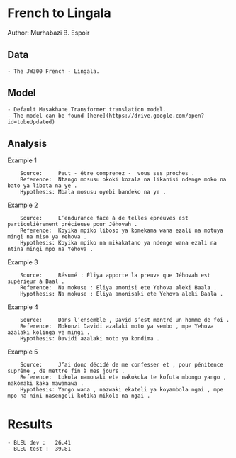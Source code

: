 # French to Lingala

Author: Murhabazi B. Espoir

## Data

	- The JW300 French - Lingala.

## Model

	- Default Masakhane Transformer translation model.
	- The model can be found [here](https://drive.google.com/open?id=tobeUpdated)

## Analysis

Example 1
```ln
   	Source:     Peut - être comprenez - ​ vous ses proches .
	Reference:  Ntango mosusu okoki kozala na likanisi ndenge moko na bato ya libota na ye .
 	Hypothesis: Mbala mosusu oyebi bandeko na ye .
```

Example 2
```ln
	Source:     L’endurance face à de telles épreuves est particulièrement précieuse pour Jéhovah .
	Reference:  Koyika mpiko liboso ya komekama wana ezali na motuya mingi na miso ya Yehova .
	Hypothesis: Koyika mpiko na mikakatano ya ndenge wana ezali na ntina mingi mpo na Yehova .
```

Example 3
```ln
	Source:     Résumé : Éliya apporte la preuve que Jéhovah est supérieur à Baal .
	Reference:  Na mokuse : Eliya amonisi ete Yehova aleki Baala .
	Hypothesis: Na mokuse : Eliya amonisaki ete Yehova aleki Baala .
```


Example 4
```ln
	Source:     Dans l’ensemble , David s’est montré un homme de foi .
	Reference:  Mokonzi Davidi azalaki moto ya sembo , mpe Yehova azalaki kolinga ye mingi .
	Hypothesis: Davidi azalaki moto ya kondima .
```

Example 5
```ln
	Source:     J’ai donc décidé de me confesser et , pour pénitence suprême , de mettre fin à mes jours .
	Reference:  Lokola namonaki ete nakokoka te kofuta mbongo yango , nakómaki kaka mawamawa .
	Hypothesis: Yango wana , nazwaki ekateli ya koyambola ngai , mpe mpo na nini nasengeli kotika mikolo na ngai .
```

# Results
	- BLEU dev :   26.41
	- BLEU test :  39.81
